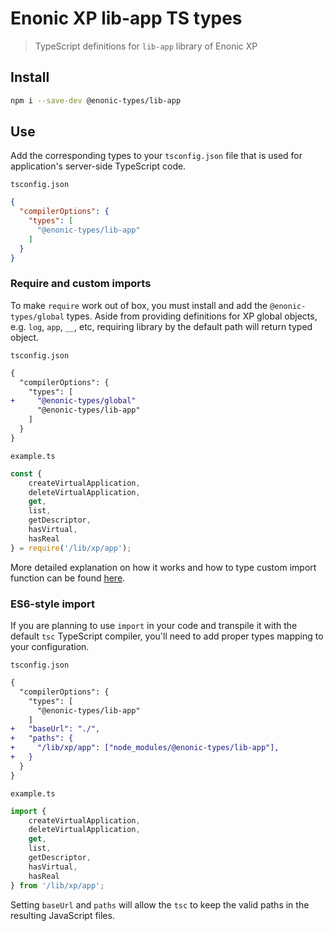 # Enonic XP lib-app TS types

> TypeScript definitions for `lib-app` library of Enonic XP

## Install

```bash
npm i --save-dev @enonic-types/lib-app
```

## Use

Add the corresponding types to your `tsconfig.json` file that is used for application's server-side TypeScript code.

`tsconfig.json`

```json
{
  "compilerOptions": {
    "types": [
      "@enonic-types/lib-app"
    ]
  }
}
```

### Require and custom imports

To make `require` work out of box, you must install and add the `@enonic-types/global` types. Aside from providing definitions for XP global
objects, e.g. `log`, `app`, `__`, etc, requiring library by the default path will return typed object.

`tsconfig.json`

```diff
{
  "compilerOptions": {
    "types": [
+     "@enonic-types/global"
      "@enonic-types/lib-app"
    ]
  }
}
```

`example.ts`

```ts
const {
    createVirtualApplication,
    deleteVirtualApplication,
    get,
    list,
    getDescriptor,
    hasVirtual,
    hasReal
} = require('/lib/xp/app');
```

More detailed explanation on how it works and how to type custom import function can be
found [here](https://github.com/enonic/xp/tree/master/modules/lib/typescript/README.md).

### ES6-style import

If you are planning to use `import` in your code and transpile it with the default `tsc` TypeScript compiler, you'll need to add proper
types mapping to your configuration.

`tsconfig.json`

```diff
{
  "compilerOptions": {
    "types": [
      "@enonic-types/lib-app"
    ]
+   "baseUrl": "./",
+   "paths": {
+     "/lib/xp/app": ["node_modules/@enonic-types/lib-app"],
+   }
  }
}
```

`example.ts`

```ts
import {
    createVirtualApplication,
    deleteVirtualApplication,
    get,
    list,
    getDescriptor,
    hasVirtual,
    hasReal
} from '/lib/xp/app';
```

Setting `baseUrl` and `paths` will allow the `tsc` to keep the valid paths in the resulting JavaScript files.
